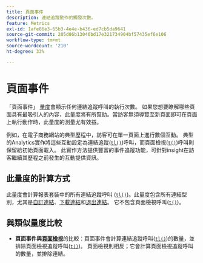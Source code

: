 ```yaml
---
title: 頁面事件
description: 連結追蹤動作的觸發次數。
feature: Metrics
exl-id: 1afe86e3-65b3-4e4e-b436-ed7cb5da9641
source-git-commit: 205d86b13046bd17e321734904bf57435ef6e106
workflow-type: tm+mt
source-wordcount: '210'
ht-degree: 33%

---
```


# 頁面事件

「頁面事件」 [量度](overview.md)會顯示任何連結追蹤呼叫的執行次數。 如果您想要瞭解哪些頁面具有最吸引人的內容，此量度將有所幫助。當訪客無須導覽至新頁面即可在頁面上執行動作時，此量度的測量尤有效益。

例如，在電子商務網站的典型歷程中，訪客可在單一頁面上進行數個互動。 典型的Analytics實作將這些互動設定為連結追蹤([`tl()`](/help/implement/vars/functions/tl-method.md))呼叫，而頁面檢視([`t()`](/help/implement/vars/functions/t-method.md))呼叫則保留給初始頁面載入。 此實作方法提供豐富的事件追蹤功能，可針對insight在訪客繼續其歷程之前發生的互動提供資訊。

## 此量度的計算方式

此量度會計算報表套裝中的所有連結追蹤呼叫 ([`tl()`](/help/implement/vars/functions/tl-method.md))。此量度包含所有連結型別，尤其是[自訂連結](../dimensions/custom-link.md)、[下載連結](../dimensions/download-link.md)和[退出連結](../dimensions/exit-link.md)。 它不包含頁面檢視呼叫([`t()`](/help/implement/vars/functions/t-method.md))。

## 與類似量度比較

* **頁面事件與[頁面檢視](page-views.md)**&#x200B;的比較：頁面事件會計算連結追蹤呼叫([`tl()`](/help/implement/vars/functions/tl-method.md))的數量，並排除頁面檢視追蹤呼叫([`t()`](/help/implement/vars/functions/t-method.md))。 頁面檢視則相反；它會計算頁面檢視追蹤呼叫的數量，並排除連結。
